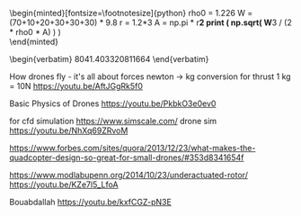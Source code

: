 

\begin{minted}[fontsize=\footnotesize]{python}
rho0 = 1.226
W = (70+10+20+30+30+30) * 9.8
r = 1.2*3
A = np.pi * r**2
print ( np.sqrt( W**3 / (2 * rho0 * A)  )  )  
\end{minted}

\begin{verbatim}
8041.403320811664
\end{verbatim}



How drones fly - it's all about forces
newton -> kg conversion for thrust 1 kg = 10N
https://youtu.be/AftJGgRk5f0

Basic Physics of Drones
https://youtu.be/PkbkO3e0ev0

for cfd simulation
https://www.simscale.com/
drone sim
https://youtu.be/NhXq69ZRvoM

https://www.forbes.com/sites/quora/2013/12/23/what-makes-the-quadcopter-design-so-great-for-small-drones/#353d8341654f

https://www.modlabupenn.org/2014/10/23/underactuated-rotor/
https://youtu.be/KZe7l5_LfoA

Bouabdallah
https://youtu.be/kxfCGZ-pN3E



